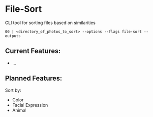 # File-Sort
CLI tool for sorting files based on similarities

``` 00 | <directory_of_photos_to_sort> --options --flags file-sort --outputs ```

## Current Features:

- ...

## Planned Features:

Sort by:
- Color
- Facial Expression
- Animal
